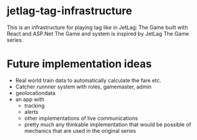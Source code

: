 # jetlag-tag-infrastructure
This is an infrastructure for playing tag like in JetLag: The Game built with React and ASP.Net
The Game and system is inspired by JetLag The Game series. 

# Future implementation ideas

- Real world train data to automatically calculate the fare etc.
- Catcher runnner system with roles, gamemaster, admin
- geolocationdata
- an app with
  - tracking
  - alerts
  - other implementations of live communications
  - pretty much any thinkable implementation that would be possible of mechanics that are used in the original series
